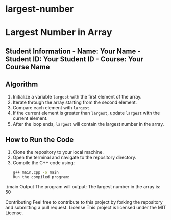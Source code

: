 # largest-number
# Largest Number in Array 
 
## Student Information - **Name**: Your Name - **Student ID**: Your Student ID - **Course**: Your Course Name 
 
## Algorithm 
1. Initialize a variable `largest` with the first element of the 
array. 
2. Iterate through the array starting from the second element. 
3. Compare each element with `largest`. 
4. If the current element is greater than `largest`, update 
`largest` with the current element. 
5. After the loop ends, `largest` will contain the largest 
number in the array. 
 
## How to Run the Code 
1. Clone the repository to your local machine. 
2. Open the terminal and navigate to the repository directory. 
3. Compile the C++ code using: 
   ```bash 
   g++ main.cpp -o main
   Run the compiled program: 
./main 
Output 
The program will output: 
The largest number in the array is: 50 
 
Contributing 
Feel free to contribute to this project by forking the 
repository and submitting a pull request. 
License 
This project is licensed under the MIT License. 